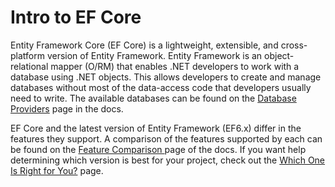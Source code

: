 # Intro to EF Core

Entity Framework Core (EF Core) is a lightweight, extensible, and cross-platform version of Entity Framework. Entity Framework is an object-relational mapper (O/RM) that enables .NET developers to work with a database using .NET objects. This allows developers to create and manage databases without most of the data-access code that developers usually need to write. The available databases can be found on the [Database Providers](https://docs.microsoft.com/en-us/ef/core/providers/) page in the docs.

EF Core and the latest version of Entity Framework (EF6.x) differ in the features they support. A comparison of the features supported by each can be found on the [Feature Comparison ](https://docs.microsoft.com/en-us/ef/efcore-and-ef6/features) page of the docs. If you want help determining which version is best for your project, check out the [Which One Is Right for You?](https://docs.microsoft.com/en-us/ef/efcore-and-ef6/choosing) page.
